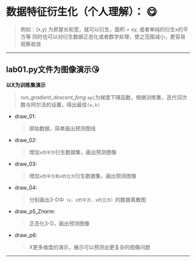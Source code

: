 # 数据特征衍生化（个人理解）： :yum:
>例如：(x,y) 为房屋长和宽，就可以衍生，面积 = xy, 或者单纯的衍生x的平方等
> 同时也可以对衍生数据正态化或者数学处理，使之范围减小，更容易观察收敛
___
## lab01.py文件为图像演示:kissing_heart:
**以X为训练集演示**

>*run_gradient_descent_feng* `api`为梯度下降函数，根据训练集，迭代词次数与阿尔法的设置，得出最佳`(w,b)`

- draw_01:
  > 原始数据，简单画出预测图线
- draw_02:
    >增加`x的平方`衍生数据集，画出预测图像
- draw_03:
    >增加`x的平方和x的立方`衍生数据集，画出预测图像
- draw_04:
  > 分别画出3-D中`（x，x的平方，x的立方）`的数据离散图
- draw_p5_Znorm:
    >正态化3-D，画出预测图像
- draw_p6:
    >X更多维度的演示，展示可以预测出更复杂的图像问题
___


